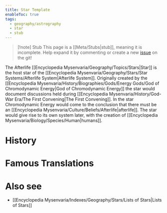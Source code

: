 ```yaml
---
title: Star Template
enableToc: true
tags:
  - geography/astrography
  - star
  - stub
---
```


> [!note] Stub
> This page is a [[Meta/Stubs|stub]], meaning it is incomplete. Help expand it by commenting or create a new [issue](https://github.com/RagtimeGal/quartz--encyclopedia-mysenvaria/issues/new/choose) on the git!

The Afterlife [[Encyclopedia Mysenvaria/Geography/Topics/Stars|Star]] is the host star of the [[Encyclopedia Mysenvaria/Geography/Stars/Star Systems/Afterlife System|Afterlife System]]. Originally created by the [[Encyclopedia Mysenvaria/History/Biographies/Gods/Energy Gods/God of Chromodynamic Energy|God of Chromodynamic Energy]] the star would document discussions held during [[Encyclopedia Mysenvaria/History/God-War Era/The First Convening|The First Convening]]. In the star Chromodynamic Energy would come to the conclusion that there must be an [[Encyclopedia Mysenvaria/Culture/Beliefs/Afterlife|afterlife]]. The star would give rise to its own system later, with the creation of [[Encyclopedia Mysenvaria/Biology/Species/Human|humans]].
# History

# Famous Translations

# Also see
- [[Encyclopedia Mysenvaria/Indexes/Geography/Stars/Lists of Stars|Lists of Stars]]
